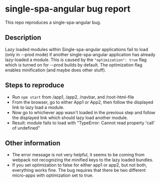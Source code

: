 # single-spa-angular bug report
This repo reproduces a single-spa-angular bug.

## Description
Lazy loaded modules within Single-spa-angular applications fail to load (only in --prod mode) if another single-spa-angular application has already lazy-loaded a module.
This is caused by the ``"optimization": true`` flag which is turned on for --prod builds by default. The optimization flag enables minification (and maybe does other stuff).

## Steps to reproduce
- Run ``npm start`` from /app1, /app2, /navbar, and /root-html-file
- From the browser, go to either App1 or App2, then follow the displayed link to lazy load a module.
- Now go to whichever app wasn't loaded in the previous step and follow the displayed link which should lazy load another module.
- Result: module fails to load with "TypeError: Cannot read property 'call' of undefined"

## Other information
- The error message is not very helpful, it seems to be coming from webpack not recognizing the minified keys to the lazy loaded bundles.
- If you set optimization to false for either app1 or app2, but not both, everything works fine. The bug requires that there be two different micro-apps with optimization set to true. 
